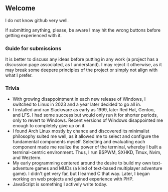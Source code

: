 ## Welcome

I do not know github very well.

If submitting anything, please, be aware I may hit the wrong buttons before getting experienced with it.

### Guide for submissions

It is better to discuss any ideas before putting in any work (a project has a discussion page associated, as I understand). I may reject it otherwise, as it may break some deepere principles of the project or simply not align with what I prefer.

### Trivia

- With growing disappointment in each new release of Windows, I switched to Linux in 2023 and a year later decided to go all in.
- I installed and ran Slackware as early as 1999, later Red Hat, Gentoo, and LFS. I had some success but would only run it for shorter periods, only to revert to Windows. Recent versions of Windows disappointed me enough to completely give up on it.
- I found Arch Linux mostly by chance and discovered its minimalist philosophy suited me well, as it allowed me to select and configure the fundamental components myself. Selecting and evaluating each component made me realize the power of the terminal, whereby I built a terminal-centric environment. Thus, I run BSPWM, SXHKD, Tmux, Nvim, and Wezterm.
- My early programming centered around the desire to build my own text-adventure games and MUDs (a kind of text-based multiplayer adventure game). I didn't get very far, but I learned C that way. Later, I began working on web projects and gained experience with PHP.
- JavaScript is something I actively write today.
